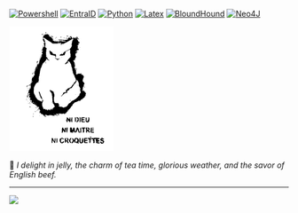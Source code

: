 <!--
## Hi there 👋

**olilaga/olilaga** is a ✨ _special_ ✨ repository because its `README.md` (this file) appears on your GitHub profile.

Here are some ideas to get you started:

- 🔭 I’m currently working on ...
- 🌱 I’m currently learning ...
- 👯 I’m looking to collaborate on ...
- 🤔 I’m looking for help with ...
- 💬 Ask me about ...
- 📫 How to reach me: ...
- 😄 Pronouns: ...
- ⚡ Fun fact: ...
-->


[![Powershell](https://img.shields.io/badge/Powershell-3776AB.svg?logo=data%3Aimage%2Fpng%3Bbase64%2CiVBORw0KGgoAAAANSUhEUgAAAGYAAABsCAMAAACvmjc2AAACHFBMVEUDeL0EeL4Feb4Geb4Her4Ier8Je78Ke78LfL8MfMANfcAOfcAPfsAQfsERf8ESgMETgMEUgcIWgsIXgsIYg8MahMMbhMMchMMdhcMehcQfhsQgh8Qhh8QjiMUkicUlicUmisYnisYoi8Ypi8YrjMcsjcctjccvj8gwj8gxkMgykMkzkck0kck1ksk2kso3dqs4k8o6lMs8lcs%2Bl8xAmMxAmM1Bmc1Cmc1Dms1Gm85HnM5InM9Jnc9Knc9Lns9Mns9On89QoNBRodBSodBUotFXpNJYpNJaptNbptNcp9Ndp9NeqNRgqdRlq9VmrNZqrtdsr9dtsNdusNhwsdhystlzs9l1tNp2tNp3tdp8uNt9uNx%2BuNt%2Budx%2FuduCutyDu9yEu92Ivt6Jvt6NwN%2BOwd%2BPweCQwuCSw%2BCTw%2BGUxOGVxeGWxeGax%2BKdyeOeyeOgyuShy%2BSlzeWmzuWoz%2Bapz%2Bar0Oes0eet0eev0uiw0uex0%2Biy1Oi11em21um31um41%2Bm62Oq72Oq72eq92uu%2B2uu%2F2%2BvA3OzB3OzC3ezD3e3F3u3H3%2B7I4O7J4O7K4e7L4e%2FM4u%2FN4u%2FO4%2B%2FS5fDU5vHV5%2FHW5%2FHZ6fLa6fLb6vPc6vPd6%2FPe7PPg7fTh7fTj7vTk7vTl7%2FXm7%2FXo8PXp8fbq8fbs8%2Fbt8%2Ffu9Pfv9Pfw9ffy9vjz9vj09%2Fj19%2Fn2%2BPn3%2BPn4%2Bfn5%2Bfr6%2Bvqm5LExAAADTUlEQVRo3u3a%2BTtUYRQH8JkpY8toYZLSoqKU7mhTTatIaVdpEW2kkqVFOyMpGZVIKqmMqAlpzPsPFo88M%2Fd7mTO8x0%2F3%2FDrP9XHvc9%2Fznu87Y1CmpQw6ozM6ozM6w8EYMyqb6ouSmJmUFjFc3tIITiarX4xW02w%2BJsMjxupVFBcT2yt8qs7MxFwUfnXLyMM0%2BjPiCg%2FzRsWIPBamXM14D3Aw6WpGDG7neKFrwHGvY2Diu8FxLWXoAhsGwPkQy9DTdnvAaY1m6NBHgAm6HZD2mwJ0bhvlM8pVdK4xMKa76OTJZ5QQBzDeQwyzQHTLlNoBeeSwfgSnbz3DZLP4Gzi9yQwDVKobnC8LGea0dGw77TEM42C2FxxnJMPUeRqXT61ZPqMUoUOaQoJkjBrt4DrDqB76HJ2zDInA0orOcYbgEdcJzFAmQ75J6gXn91aGGLUZl%2BnPtQxpLQuXaXciQyg8g69B5wKG7FmCTotFPmOsQqfaJD9Jh71E5wRDYJ%2F7Hne5CIZzgQTcTXdyHD%2BkDamZ%2FQxMHDbRFfIZOwaSB9JfAVMhPDHRFiObsdbh69xklb087S5UboZJbjYz8vGB%2FciW3aHjGzQe2BLZ%2B82eHswGxSGSd8%2FQYrwV1w7ZI8fytxrzoFX2AJXzC5A%2F%2BaQQGgQzqxJv5TMx4tCZNe2oVFGPJcnMYRxn%2BnNlpzXLHbyVd8mKZMaGwVNUhEtO0obcQewuWbKPH2Ke4K04E2Sf2Wz5qtFdZko%2BgdJqx1122cd28S%2FwgTmCPrQLxOzVyBgnJ7MTGoJsxx1pk9rVJ2ASm1G5N8kvPcZnctxT6S5EJlKjHbetUiQzKTiIi7J%2Fk7ghs9IxQT26vCwIxnAM27F7%2BLuBcDxjV9VADpmZcx8vbx7JluUiYHlsRGb1J7y4JHRkFPAGZkQ1jdnXh%2FkoY9xkq3E7URTmIP7HjYtGPyujMCKVwCT2Qzu%2BNNaOK0iMjcDcgGHPpx0XUBTvPALjVF301HfYs1EYJ%2BUV8N8pPef9s34NgdlFYY76nf9uVH0a2xZQKSQtT7PP0PcYn3LkudddPeNXx0M7sdnY%2Fi%2BbgVMSf0uAf2rb9xHl2UpF4WSU%2BRfqG0o3KQozw1E6ozM6ozPTUn8BmPCR7s2sJSkAAAAASUVORK5CYII%3D)](#)
[![EntraID](https://img.shields.io/badge/EntraID-3776AB.svg?logo=data%3Aimage%2Fsvg%2Bxml%3Bbase64%2CPHN2ZyB4bWxucz0iaHR0cDovL3d3dy53My5vcmcvMjAwMC9zdmciICB2aWV3Qm94PSIwIDAgNDggNDgiIHdpZHRoPSI0OHB4IiBoZWlnaHQ9IjQ4cHgiPjxzdHlsZT4qIHsgZmlsbDogd2hpdGUgIWltcG9ydGFudDsgfTwvc3R5bGU%2BPGxpbmVhckdyYWRpZW50IGlkPSJrOHlsN35oRGF0fkZhb1dxOFdqTjZhIiB4MT0iLTEyNTQuMzk3IiB4Mj0iLTEyNjEuOTExIiB5MT0iODc3LjI2OCIgeTI9Ijg5OS40NjYiIGdyYWRpZW50VHJhbnNmb3JtPSJ0cmFuc2xhdGUoMTk4MS43NSAtMTM2Mi4wNjMpIHNjYWxlKDEuNTYyNSkiIGdyYWRpZW50VW5pdHM9InVzZXJTcGFjZU9uVXNlIj48c3RvcCBvZmZzZXQ9IjAiIHN0b3AtY29sb3I9IiMxMTRhOGIiLz48c3RvcCBvZmZzZXQ9IjEiIHN0b3AtY29sb3I9IiMwNjY5YmMiLz48L2xpbmVhckdyYWRpZW50PjxwYXRoIGZpbGw9InVybCgjazh5bDd%2BaERhdH5GYW9XcThXak42YSkiIGQ9Ik0xNy42MzQsNmgxMS4zMDVMMTcuMjAzLDQwLjc3M2MtMC4yNDcsMC43MzMtMC45MzQsMS4yMjYtMS43MDgsMS4yMjZINi42OTcgYy0wLjk5NCwwLTEuOC0wLjgwNi0xLjgtMS44YzAtMC4xOTYsMC4wMzItMC4zOSwwLjA5NC0wLjU3NkwxNS45MjYsNy4yMjdDMTYuMTczLDYuNDk0LDE2Ljg2LDYsMTcuNjM0LDZMMTcuNjM0LDZ6Ii8%2BPHBhdGggZmlsbD0iIzAwNzhkNCIgZD0iTTM0LjA2MiwyOS4zMjRIMTYuMTM1Yy0wLjQ1OC0wLjAwMS0wLjgzLDAuMzcxLTAuODMxLDAuODI5YzAsMC4yMzEsMC4wOTUsMC40NTEsMC4yNjQsMC42MDggbDExLjUyLDEwLjc1MkMyNy40MjMsNDEuODI2LDI3Ljg2NSw0MiwyOC4zMjQsNDJoMTAuMTUxTDM0LjA2MiwyOS4zMjR6Ii8%2BPGxpbmVhckdyYWRpZW50IGlkPSJrOHlsN35oRGF0fkZhb1dxOFdqTjZiIiB4MT0iLTEyNTIuMDUiIHgyPSItMTI1My43ODgiIHkxPSI4ODcuNjEyIiB5Mj0iODg4LjIiIGdyYWRpZW50VHJhbnNmb3JtPSJ0cmFuc2xhdGUoMTk4MS43NSAtMTM2Mi4wNjMpIHNjYWxlKDEuNTYyNSkiIGdyYWRpZW50VW5pdHM9InVzZXJTcGFjZU9uVXNlIj48c3RvcCBvZmZzZXQ9IjAiIHN0b3Atb3BhY2l0eT0iLjMiLz48c3RvcCBvZmZzZXQ9Ii4wNzEiIHN0b3Atb3BhY2l0eT0iLjIiLz48c3RvcCBvZmZzZXQ9Ii4zMjEiIHN0b3Atb3BhY2l0eT0iLjEiLz48c3RvcCBvZmZzZXQ9Ii42MjMiIHN0b3Atb3BhY2l0eT0iLjA1Ii8%2BPHN0b3Agb2Zmc2V0PSIxIiBzdG9wLW9wYWNpdHk9IjAiLz48L2xpbmVhckdyYWRpZW50PjxwYXRoIGZpbGw9InVybCgjazh5bDd%2BaERhdH5GYW9XcThXak42YikiIGQ9Ik0xNy42MzQsNmMtMC43ODMtMC4wMDMtMS40NzYsMC41MDQtMS43MTIsMS4yNUw1LjAwNSwzOS41OTUgYy0wLjMzNSwwLjkzNCwwLjE1MSwxLjk2NCwxLjA4NSwyLjI5OUM2LjI4Niw0MS45NjQsNi40OTMsNDIsNi43MDIsNDJoOS4wMjZjMC42ODQtMC4xMjIsMS4yNS0wLjYwMywxLjQ4MS0xLjI1OWwyLjE3Ny02LjQxNiBsNy43NzYsNy4yNTNjMC4zMjYsMC4yNywwLjczNSwwLjQxOSwxLjE1OCwwLjQyMmgxMC4xMTRsLTQuNDM2LTEyLjY3NmwtMTIuOTMxLDAuMDAzTDI4Ljk4LDZIMTcuNjM0eiIvPjxsaW5lYXJHcmFkaWVudCBpZD0iazh5bDd%2BaERhdH5GYW9XcThXak42YyIgeDE9Ii0xMjUyLjk1MiIgeDI9Ii0xMjQ0LjcwNCIgeTE9Ijg3Ni42IiB5Mj0iODk4LjU3NSIgZ3JhZGllbnRUcmFuc2Zvcm09InRyYW5zbGF0ZSgxOTgxLjc1IC0xMzYyLjA2Mykgc2NhbGUoMS41NjI1KSIgZ3JhZGllbnRVbml0cz0idXNlclNwYWNlT25Vc2UiPjxzdG9wIG9mZnNldD0iMCIgc3RvcC1jb2xvcj0iIzNjY2JmNCIvPjxzdG9wIG9mZnNldD0iMSIgc3RvcC1jb2xvcj0iIzI4OTJkZiIvPjwvbGluZWFyR3JhZGllbnQ%2BPHBhdGggZmlsbD0idXJsKCNrOHlsN35oRGF0fkZhb1dxOFdqTjZjKSIgZD0iTTMyLjA3NCw3LjIyNUMzMS44MjcsNi40OTMsMzEuMTQxLDYsMzAuMzY4LDZoLTEyLjZjMC43NzIsMCwxLjQ1OSwwLjQ5MywxLjcwNSwxLjIyNCBsMTAuOTM1LDMyLjM5OWMwLjMxOCwwLjk0Mi0wLjE4OCwxLjk2My0xLjEzLDIuMjgxQzI5LjA5Myw0MS45NjgsMjguODk5LDQyLDI4LjcwMyw0MmgxMi42YzAuOTk0LDAsMS44LTAuODA2LDEuOC0xLjgwMSBjMC0wLjE5Ni0wLjAzMi0wLjM5LTAuMDk1LTAuNTc1TDMyLjA3NCw3LjIyNXoiLz48L3N2Zz4%3D)](#)
[![Python](https://img.shields.io/badge/Python-3776AB?logo=python&logoColor=fff)](#)
[![Latex](https://img.shields.io/badge/Latex-3776AB?logo=latex&logoColor=fff)](#)
[![BloundHound](https://img.shields.io/badge/BloundHound-3776AB.svg?logo=data%3Aimage%2Fpng%3Bbase64%2CiVBORw0KGgoAAAANSUhEUgAAADMAAAApCAIAAAAXjoaAAAAI1ElEQVRYw81Y%2B1NTZxrmD9hf94edbrvtekEQFUQwtLvbbae17rSzdadOp%2F2h2nonXMMtaC%2FIutIydqqLWrFSF0jIXQk3IUQRwq0CAYZLALknQAWCgIEk55KTfb%2FznZwERWrV3cmZb5jDyZd8z%2Fe87%2FO873cCdqap%2FXME%2BP4Tmep%2FyARi9TaRYnuyEm78C1lIgjz1quEb1R248SNkkWnqoNiihh6zorZng1DqR8h2pKgiUpQjU1alwRQUV%2BRfyMKTFSbzzz9bF6PE6vAUld9EMxXyTNZoMjsJ6p0MLaSawE%2BQRaSoticpbnWOut1uTf3ABqEkLEm5BjhsLgJ2%2FO%2BMhtMm%2BEVUmqrfPAPg8vXd2xLlwBysKvAgiEhVwYC4b02Ub46XBcXBKNoUWxQcL9ucIAPHCU9WwoTnaIoeP0tTrxdKL5Z3khQN4HrGpj86U7kxRrpRKAXZAgJYOyReDst%2FdOaGtnngeGFj9KWahCt12ua76fmG3Se1r4nVWxJkMHNznGxrogLv6vnUgMg0RAkAMo3PAjink6hsG75Q0SkuaBD9WKdvH2noGusZm4Hn7hUX43a7Hiw5hqfmm00TyjqTzjgaf%2Fn2%2BmgJkAo%2F%2BNTW7UWGQxYYU%2FSqWH2jddD98EV7b10uNLh7%2BpGZaFdVxpHY3JodyUpgfUsCIlvwLHUTlymIBQTlZvvIfdsyrMyiohA1XpoYN80BYkjCTZNuikJP4LmLYSdzn%2FaOz2apWvZklf%2FlxLXwZJXgWZBh8kAQb3x5fddJ7f5%2FVxsHLW7G9TAtJIkQ0JSLsDOkA2HimKVYfDS64SkkyCrj8EahJDRJ%2BUzIeHChIsXvDuSf1bayS5IcbYASADkBEMkBgieIOZpDhudRhOdTBmUC4%2FpB1xmaKN%2Be9KRhDVj7Y8gSTUM%2Fzi0XaXcRDrQ2UAJ5RtMr40sxhIOhSG8u4gnwxJOUfWbrrgxtcJzsSWSxFjJI2yixqmtkmludJhnC7s19HDgfcC5ymSGd6DmkHUwDTD6w8FVpHApLkkMePxMycNSDOXqS8NgEZDdiAtKL4FTpq1AMAkcTE%2BZcRgPuubC6MYuG7nHQBGz76ZHtYKtWW%2F8Ep1DeLJAYCZ9%2FKQQLpxefZxgr5UT8YeVSJENxm1xatu8%2BWRIcu1ZY10IG9hYmUjSaJtBinCl4SIKsh2VgSbfLV4ZoGhImzSUZmkZzuyKcLlCx56rvmYhMUUFdeRpkIPI3vyiem1%2FkyKBJr9xQGlHEsm3RZlvhJi6GchArsbKMUmxSIl2TPNmNJstr6ajL%2F3XIgOc%2FHpPEX66lMVuszMBYEQeYEoZpGZh866vi82Udk9YHXKWiSKRfX1%2BGgDrsXq0Ao0glHPcTMwt7sytWbfEf62dQCXZnavstVi5GsMVey%2FjUrK9faBoHXj5SuD5a%2Bqd0zfnydhKUy7rdCv2i%2BLJ88yKGaZhU9u%2FFio510ZInRQY2u%2B6YpKLlLv9z3aP3AoWS4wUNHFAS%2Fai01gR1FrYRGFv018%2Bv2VA1Y1OKoTih8GGlVsJFiYtD7LY7nNC%2FQFsl%2BIW6iWxMFRInu1zZCQ6Fo7Cw5BDl1f7hSOGf0zWWmfso6ykaPs2t7MQpDIb8tfonPoiE0w7W4LAveS3D90L5QKKweupvx9DEtkQZlBzBGsjCkhRvZ2hbkFNwF2hzd2ZJeJISTAR6B9P4NDaRauNwUKw0IhWZS0h8UfvgJJ6%2FYHMcyNFviJa0DEzx3LTdnZLe7tO3jy6AYiDzXPRDPUuerhMKF%2B49V0cGSvlbZgmBmjDUeEFbtjVBDo0rNt73T5cuOZAn2eyOD7MroEnEZ9Vvi1sZtuoTJCnON7x4qGBnmqrPPO2JHvXB1%2BUvHi546Uhhhqyeb6igT2FQxHHiuk4pfwryqQ0BD4US8ubIhVsMG4Lp%2Bw%2FePVWCyxxbqTTNvRYWMdNkMgPQSHaLUGqu6nvw8%2B6Re9DZAovQk8Xk3qKBHhZDeoEBpr1yVJKn6%2FJKgXSiPoWN%2BNyi7f2sMl8HWYEMHVWSlVVtI%2FibFa3Qukh9aqim0YPsZvswEIZbfthM7o1O7Kv%2FVDQHs0SyIZYZ73IhVtf3%2F%2F5gPtDJeRDjqROMi6ZA0aTdbn%2FvX2VgCKsjg7h8%2FK1uyeFgM4lRGfpeOJAfKkLhB9pAPh9kl1Os3CZnF17%2F%2FFoY228BGWV3BjGyT3OqMTIkixjpadUdjMw0Oh0olB6%2BWD08ZeVKMIopsl%2Fkf%2BCCLtexS7dgk4%2FNMwCXcKWGQU0pM7%2B4DBy8fuIaX0ahWHUMcdkDzT78ENAWJpK39FtYzVF7s8t529wmUu7KKLYuLrNqdR7Mqf7Nx1ei0tSWmQV4Mn5vbmp2nmszUZVz69qG4czGiyDg0SoeGCOpbB3is%2BG%2BzX68sAH7DdDwXbERP69qHVovLIQ6cehCNTIw2DVNHb6gf%2BFQ%2FuZ4dCKMQEd%2F5eDEDLYK8%2FScuMDwTmbJ0e%2F1wK4oz1BU0%2BtxOK4hSMyrDfa8vljFaQHEJ99V%2BR5Jvq%2FoAEwCFDhZ%2FA%2B1XIFkyJxSI8yPEqt%2FrO7GOW2Zmc%2BUNX1yVvdquoZ9XaJKL6iftC7wP2W3O%2FdklUpret87VXa9qZ8kvScxcNAI9iuPRQYieCujWFHX%2B5W06URBY4a0cd9ZHU4pMOE3vrh%2BvrSdILhqs7hsj758e92xwt7xGe%2FyDgdYDxYa6HFPVtmUdZ7%2FtK57DJQLvvqPbyog%2BtGXbspr%2B8z35t788rrvi4vVqxMAh0TexJ6BA9ljMG6k4C%2FghlqZ%2Bp96LFJkklVdv91%2FlStcDBeX08o7QbEy%2FJVXjhaelDV1jc1WtY%2FWdJlruy1%2FP10GyGBsSVTANIggdAY7xU%2FWa0SmeV8dPJqL4cmKcyVtwtyafed0e7MrQe3vnirNKWvfd656%2FzndZzn6D89U7vDEhT2va3amqsBIwQVDEpDd8D2jgKs9yshfdUJZAzccwYFXWAkYBasLT1FtYhfGI9RDM9%2BEAlAAhMdzODv94hD8f95t%2B%2B9bd78a%2FwUTaOZaVyXTXAAAAABJRU5ErkJggg%3D%3D)](#)
[![Neo4J](https://img.shields.io/badge/Neo4j-3776AB?logo=neo4j&logoColor=white)](#)


![](https://github.com/olilaga/olilaga/blob/main/cat.png) 

🍅 *I delight in jelly, the charm of tea time,
glorious weather, and the savor of English beef.*



---
[![](https://visitcount.itsvg.in/api?id=olilaga&icon=0&color=0)](https://visitcount.itsvg.in)
